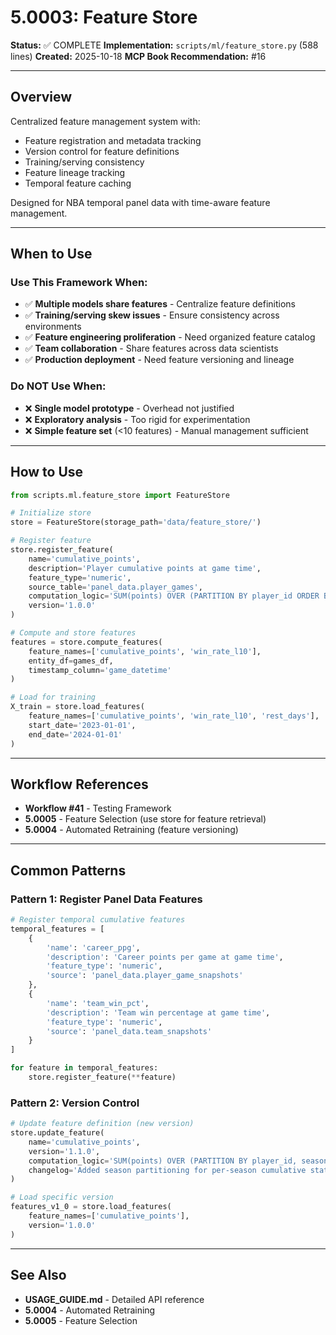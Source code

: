 # 5.0003: Feature Store

**Status:** ✅ COMPLETE
**Implementation:** `scripts/ml/feature_store.py` (588 lines)
**Created:** 2025-10-18
**MCP Book Recommendation:** #16

---

## Overview

Centralized feature management system with:
- Feature registration and metadata tracking
- Version control for feature definitions
- Training/serving consistency
- Feature lineage tracking
- Temporal feature caching

Designed for NBA temporal panel data with time-aware feature management.

---

## When to Use

### Use This Framework When:
- ✅ **Multiple models share features** - Centralize feature definitions
- ✅ **Training/serving skew issues** - Ensure consistency across environments
- ✅ **Feature engineering proliferation** - Need organized feature catalog
- ✅ **Team collaboration** - Share features across data scientists
- ✅ **Production deployment** - Need feature versioning and lineage

### Do NOT Use When:
- ❌ **Single model prototype** - Overhead not justified
- ❌ **Exploratory analysis** - Too rigid for experimentation
- ❌ **Simple feature set** (<10 features) - Manual management sufficient

---

## How to Use

```python
from scripts.ml.feature_store import FeatureStore

# Initialize store
store = FeatureStore(storage_path='data/feature_store/')

# Register feature
store.register_feature(
    name='cumulative_points',
    description='Player cumulative points at game time',
    feature_type='numeric',
    source_table='panel_data.player_games',
    computation_logic='SUM(points) OVER (PARTITION BY player_id ORDER BY game_datetime)',
    version='1.0.0'
)

# Compute and store features
features = store.compute_features(
    feature_names=['cumulative_points', 'win_rate_l10'],
    entity_df=games_df,
    timestamp_column='game_datetime'
)

# Load for training
X_train = store.load_features(
    feature_names=['cumulative_points', 'win_rate_l10', 'rest_days'],
    start_date='2023-01-01',
    end_date='2024-01-01'
)
```

---

## Workflow References

- **Workflow #41** - Testing Framework
- **5.0005** - Feature Selection (use store for feature retrieval)
- **5.0004** - Automated Retraining (feature versioning)

---

## Common Patterns

### Pattern 1: Register Panel Data Features

```python
# Register temporal cumulative features
temporal_features = [
    {
        'name': 'career_ppg',
        'description': 'Career points per game at game time',
        'feature_type': 'numeric',
        'source': 'panel_data.player_game_snapshots'
    },
    {
        'name': 'team_win_pct',
        'description': 'Team win percentage at game time',
        'feature_type': 'numeric',
        'source': 'panel_data.team_snapshots'
    }
]

for feature in temporal_features:
    store.register_feature(**feature)
```

### Pattern 2: Version Control

```python
# Update feature definition (new version)
store.update_feature(
    name='cumulative_points',
    version='1.1.0',
    computation_logic='SUM(points) OVER (PARTITION BY player_id, season ORDER BY game_datetime)',
    changelog='Added season partitioning for per-season cumulative stats'
)

# Load specific version
features_v1_0 = store.load_features(
    feature_names=['cumulative_points'],
    version='1.0.0'
)
```

---

## See Also

- **USAGE_GUIDE.md** - Detailed API reference
- **5.0004** - Automated Retraining
- **5.0005** - Feature Selection
